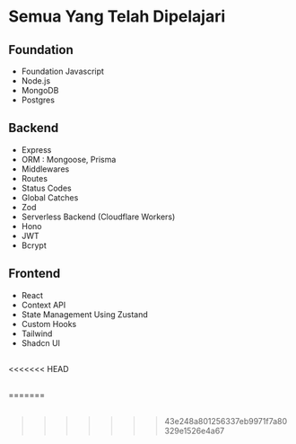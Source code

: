 # Semua Yang Telah Dipelajari

## Foundation

- Foundation Javascript
- Node.js
- MongoDB
- Postgres

## Backend

- Express
- ORM : Mongoose, Prisma
- Middlewares
- Routes
- Status Codes
- Global Catches
- Zod
- Serverless Backend (Cloudflare Workers)
- Hono
- JWT
- Bcrypt

## Frontend

- React
- Context API
- State Management Using Zustand
- Custom Hooks
- Tailwind
- Shadcn UI

##

<<<<<<< HEAD

##

=======

##

> > > > > > > 43e248a801256337eb9971f7a80329e1526e4a67
